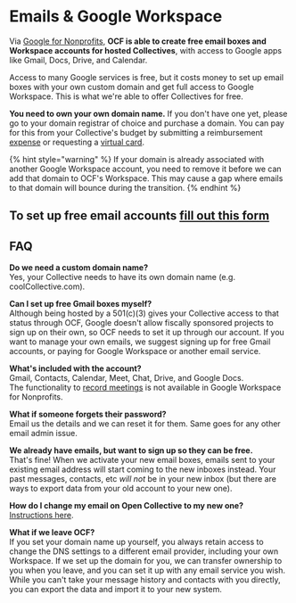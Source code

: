 # Emails & Google Workspace

Via [Google for Nonprofits](https://www.google.com/nonprofits/), **OCF is able to create free email boxes and Workspace accounts for hosted Collectives**, with access to Google apps like Gmail, Docs, Drive, and Calendar.

Access to many Google services is free, but it costs money to set up email boxes with your own custom domain and get full access to Google Workspace. This is what we're able to offer Collectives for free.

**You need to own your own domain name.** If you don't have one yet, please go to your domain registrar of choice and purchase a domain. You can pay for this from your Collective's budget by submitting a reimbursement [expense](https://docs.opencollective.com/help/expenses-and-getting-paid/submitting-expenses) or requesting a [virtual card](virtual-cards-policy.md).

{% hint style="warning" %}
If your domain is already associated with another Google Workspace account, you need to remove it before we can add that domain to OCF's Workspace. This may cause a gap where emails to that domain will bounce during the transition.
{% endhint %}

## **To set up free email accounts** [**fill out this form**](https://docs.google.com/forms/d/e/1FAIpQLSfV49KOo9xUAollJU94T52nkTUdoJ1JnFD7Di\_zmUolTBn06Q/viewform?usp=sf\_link)

## FAQ

**Do we need a custom domain name?**\
Yes, your Collective needs to have its own domain name (e.g. coolCollective.com).

**Can I set up free Gmail boxes myself?**\
Although being hosted by a 501(c)(3) gives your Collective access to that status through OCF, Google doesn't allow fiscally sponsored projects to sign up on their own, so OCF needs to set it up through our account. If you want to manage your own emails, we suggest signing up for free Gmail accounts, or paying for Google Workspace or another email service.

**What's included with the account?**\
Gmail, Contacts, Calendar, Meet, Chat, Drive, and Google Docs. \
The functionality to [record meetings](https://apps.google.com/supportwidget/articlehome?hl=en\&article\_url=https%3A%2F%2Fsupport.google.com%2Fa%2Fanswer%2F7557052%3Fhl%3Den\&assistant\_event=welcome\&assistant\_id=gsuite-thorbot-yglfke\&product\_context=7557052\&product\_name=UnuFlow\&trigger\_context=a) is not available in Google Workspace for Nonprofits.

**What if someone forgets their password?**\
Email us the details and we can reset it for them. Same goes for any other email admin issue.

**We already have emails, but want to sign up so they can be free.**\
That's fine! When we activate your new email boxes, emails sent to your existing email address will start coming to the new inboxes instead. Your past messages, contacts, etc _will not_ be in your new inbox (but there are ways to export data from your old account to your new one).

**How do I change my email on Open Collective to my new one?**\
[Instructions here](https://docs.opencollective.com/help/product/user-profile#changing-your-email-address).

**What if we leave OCF?**\
If you set your domain name up yourself, you always retain access to change the DNS settings to a different email provider, including your own Workspace. If we set up the domain for you, we can transfer ownership to you when you leave, and you can set it up with any email service you wish. While you can't take your message history and contacts with you directly, you can export the data and import it to your new system.
